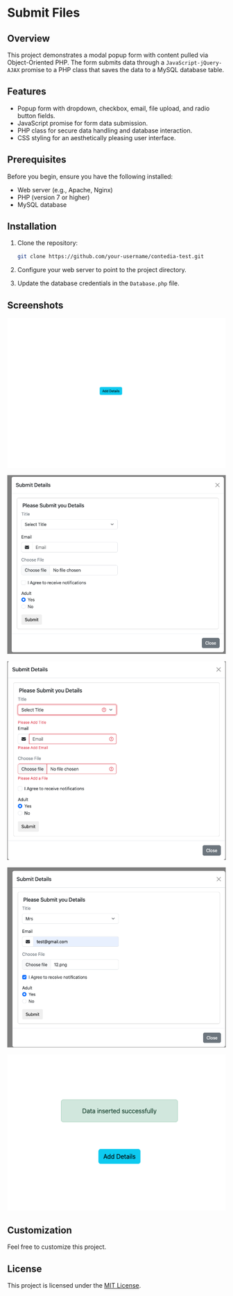 # Submit Files

## Overview

This project demonstrates a modal popup form with content pulled via Object-Oriented PHP. The form submits data through a ```JavaScript-jQuery-AJAX``` promise to a PHP class that saves the data to a MySQL database table.

## Features

- Popup form with dropdown, checkbox, email, file upload, and radio button fields.
- JavaScript promise for form data submission.
- PHP class for secure data handling and database interaction.
- CSS styling for an aesthetically pleasing user interface.

## Prerequisites

Before you begin, ensure you have the following installed:

- Web server (e.g., Apache, Nginx)
- PHP (version 7 or higher)
- MySQL database

## Installation

1. Clone the repository:

    ```bash
    git clone https://github.com/your-username/contedia-test.git
    ```

2. Configure your web server to point to the project directory.

3. Update the database credentials in the `Database.php` file.

## Screenshots

![](images/1.png)

![](images/2.png)

![](images/3.png)

![](images/4.png)

![](images/5.png)


## Customization

Feel free to customize this project.

## License

This project is licensed under the [MIT License](LICENSE).
